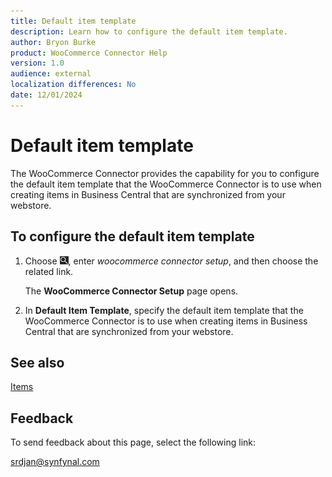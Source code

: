 ```yaml
---
title: Default item template
description: Learn how to configure the default item template.
author: Bryon Burke
product: WooCommerce Connector Help
version: 1.0
audience: external
localization differences: No
date: 12/01/2024
---
```


<!-- markdownlint-disable MD006 MD007 MD009 MD024 MD025 MD033 -->
<!--// cspell:ignore  markdownlint allowfullscreen keyframes webstore woocommerce -->

# Default item template

The WooCommerce Connector provides the capability for you to configure the default item template that the WooCommerce Connector is to use when creating items in Business Central that are synchronized from your webstore.

## To configure the default item template

1. Choose ![Lightbulb that opens the Tell Me feature.](media/ui-search/search_small.png "Tell me what you want to do"), enter <i>woocommerce connector setup</i>, and then choose the related link.

   The <b>WooCommerce Connector Setup</b> page opens.

1. In <b>Default Item Template</b>, specify the default item template that the WooCommerce Connector is to use when creating items in Business Central that are synchronized from your webstore.

## See also

[Items](items.md)

## Feedback

To send feedback about this page, select the following link:

[srdjan@synfynal.com](mailto:srdjan@synfynal.com?subject=Documentation%20Feedback%20Product%20Docs:%20default-item-template)
